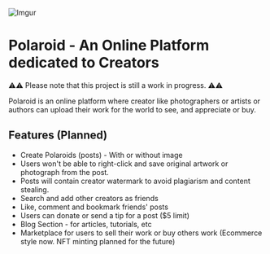 ![Imgur](https://i.imgur.com/hUMKrNr.png)

# Polaroid - An Online Platform dedicated to Creators

⚠️⚠️ Please note that this project is still a work in progress. ⚠️⚠️

Polaroid is an online platform where creator like photographers or artists or authors can upload their work for the world to see, and appreciate or buy.

## Features (Planned)

- Create Polaroids (posts) - With or without image
- Users won't be able to right-click and save original artwork or photograph from the post.
- Posts will contain creator watermark to avoid plagiarism and content stealing.
- Search and add other creators as friends
- Like, comment and bookmark friends' posts
- Users can donate or send a tip for a post ($5 limit)
- Blog Section - for articles, tutorials, etc
- Marketplace for users to sell their work or buy others work (Ecommerce style now. NFT minting planned for the future)
